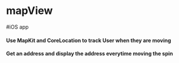 # mapView

#iOS app

#### Use MapKit and CoreLocation to track User when they are moving
#### Get an address and display the address everytime moving the spin
